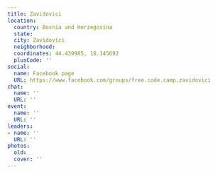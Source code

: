 ```yaml
---
title: Zavidovici
location:
  country: Bosnia and Herzegovina
  state: 
  city: Zavidovici
  neighborhood: 
  coordinates: 44.439985, 18.145692
  plusCode: ''
social:
  name: Facebook page
  URL: https://www.facebook.com/groups/free.code.camp.zavidovici
chat:
  name: ''
  URL: ''
event:
  name: ''
  URL: ''
leaders:
- name: ''
  URL: ''
photos:
  old: 
  cover: ''
---
```

